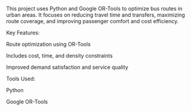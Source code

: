 This project uses Python and Google OR-Tools to optimize bus routes in urban areas. It focuses on reducing travel time and transfers, maximizing route coverage, and improving passenger comfort and cost efficiency.

Key Features:

Route optimization using OR-Tools

Includes cost, time, and density constraints

Improved demand satisfaction and service quality

Tools Used:

Python

Google OR-Tools
